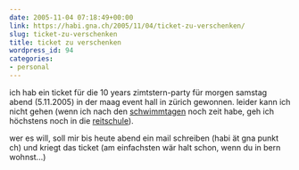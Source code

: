 ```yaml
---
date: 2005-11-04 07:18:49+00:00
link: https://habi.gna.ch/2005/11/04/ticket-zu-verschenken/
slug: ticket-zu-verschenken
title: ticket zu verschenken
wordpress_id: 94
categories:
- personal
---
```



ich hab ein ticket für die 10 years zimtstern-party für morgen samstag abend (5.11.2005) in der maag event hall in zürich gewonnen. leider kann ich nicht gehen (wenn ich nach den [schwimmtagen](http://upcoming.org/event/34243/) noch zeit habe, geh ich höchstens noch in die [reitschule](http://upcoming.org/event/34268/)).
  
wer es will, soll mir bis heute abend ein mail schreiben (habi ät gna punkt ch) und kriegt das ticket (am einfachsten wär halt schon, wenn du in bern wohnst...)

